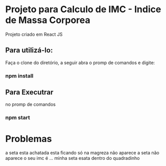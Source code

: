 # Projeto para Calculo de IMC - Indice de Massa Corporea
Projeto criado em React JS

## Para utilizá-lo:
Faça o clone do diretório, a seguir abra o promp de comandos e digite:
### npm install

## Para Executrar
no promp de comandos 

### npm start


# Problemas

a seta esta achatada
esta ficando só na magreza
não aparece a seta
não aparece o seu imc é ...
minha seta esata dentro do quadradinho
